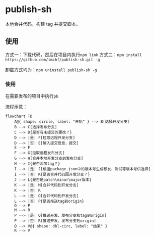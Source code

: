 # publish-sh

本地合并代码，构建 tag 并提交脚本。

## 使用

方式一：下载代码，然后在项目内执行`npm link`
方式二：`npm install https://github.com/imzbf/publish-sh.git -g`

卸载方式均为：`npm uninstall publish-sh -g`

### 使用

在需要发布的项目中执行`pb`

流程示意：

```mermaid
flowchart TD
    A@{ shape: circle, label: "开始" } --> B[选择开发分支]
    B --> C[选择发布分支]
    C --> D{是否有未提交的更改？}
    D --> |是| F[拉取远程开发分支]
    D --> |否| E[输入提交信息，提交]
    E --> F
    F --> G[拉取远程发布分支]
    G --> H[合并本地开发分支到发布分支]
    H --> I{是否添加tag？}
    I --> |是| J[根据package.json中的版本号生成预发、测试等版本号供选择]
    I --> |否| K{是否合并代码回开发分支？}
    J --> L{是否是patch\minor\major版本}
    K --> |是| M[合并代码到开发分支]
    K --> |否| R
    L --> |是| O[合并代码到开发分支]
    L --> |否| P{是否推送tag到origin}
    O --> P
    M --> R
    P --> |是| Q[推送开发、发布分支和tag到origin]
    P --> |否| R[推送开发、发布分支到origin]
    Q --> V@{ shape: dbl-circ, label: "结束" }
    R --> V
```
